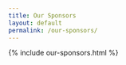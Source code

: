```yaml
---
title: Our Sponsors
layout: default
permalink: /our-sponsors/
---
```


{% include our-sponsors.html %}